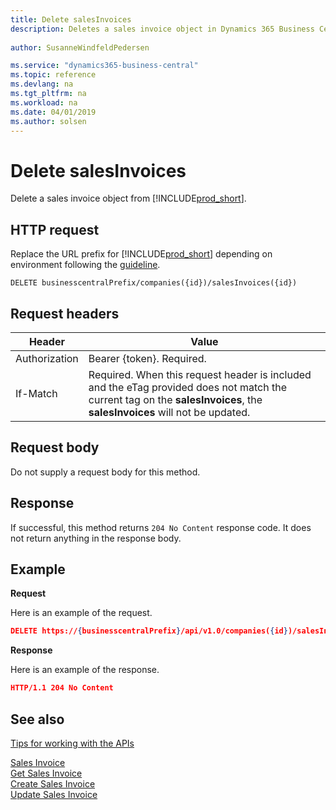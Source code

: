 ```yaml
---
title: Delete salesInvoices
description: Deletes a sales invoice object in Dynamics 365 Business Central. 
 
author: SusanneWindfeldPedersen

ms.service: "dynamics365-business-central"
ms.topic: reference
ms.devlang: na
ms.tgt_pltfrm: na
ms.workload: na
ms.date: 04/01/2019
ms.author: solsen
---
```


# Delete salesInvoices
Delete a sales invoice object from [!INCLUDE[prod_short](../../../includes/prod_short.md)].

## HTTP request
Replace the URL prefix for [!INCLUDE[prod_short](../../../includes/prod_short.md)] depending on environment following the [guideline](../../v1.0/endpoints-apis-for-dynamics.md).
```
DELETE businesscentralPrefix/companies({id})/salesInvoices({id})
```

## Request headers

| Header        | Value                    |
|---------------|--------------------------|
|Authorization  |Bearer {token}. Required. |
|If-Match       |Required. When this request header is included and the eTag provided does not match the current tag on the **salesInvoices**, the **salesInvoices** will not be updated. |

## Request body
Do not supply a request body for this method.

## Response
If successful, this method returns ```204 No Content``` response code. It does not return anything in the response body.

## Example

**Request**

Here is an example of the request.

```json
DELETE https://{businesscentralPrefix}/api/v1.0/companies({id})/salesInvoices({id})
```

**Response** 

Here is an example of the response. 

```json
HTTP/1.1 204 No Content
```

## See also
[Tips for working with the APIs](../../../developer/devenv-connect-apps-tips.md)  

[Sales Invoice](../resources/dynamics_salesinvoice.md)  
[Get Sales Invoice](../api/dynamics_salesinvoice_get.md)  
[Create Sales Invoice](../api/dynamics_create_salesinvoice.md)  
[Update Sales Invoice](../api/dynamics_salesinvoice_update.md)  